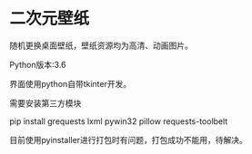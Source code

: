 # 二次元壁纸
随机更换桌面壁纸，壁纸资源均为高清、动画图片。

Python版本:3.6

界面使用python自带tkinter开发。

需要安装第三方模块

pip install grequests lxml pywin32 pillow requests-toolbelt

目前使用pyinstaller进行打包时有问题，打包成功不能用，待解决。
